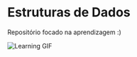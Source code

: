 # Estruturas de Dados

Repositório focado na aprendizagem :)

![Learning GIF](https://i.imgflip.com/65jm1r.gif)
